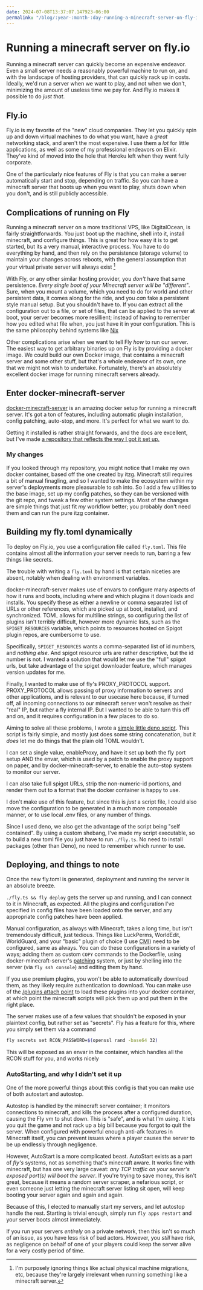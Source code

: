 ```yaml
---
date: 2024-07-08T13:37:07.147923-06:00
permalink: "/blog/:year-:month-:day-running-a-minecraft-server-on-fly-io"
---
```


# Running a minecraft server on fly.io

Running a minecraft server can quickly become an expensive endeavor. Even a small server needs a reasonably powerful machine to run on, and with the landscape of hosting providers, that can quickly rack up in costs. Ideally, we'd run a server when we want to play, and not when we don't, minimizing the amount of useless time we pay for. And Fly.io makes it possible to do _just that_.

## Fly.io

Fly.io is my favorite of the "new" cloud companies. They let you quickly spin up and down virtual machines to do what you want, have a _great_ networking stack, and aren't the most expensive. I use them a _lot_ for little applications, as well as some of my professional endeavors on Elixir. They've kind of moved into the hole that Heroku left when they went fully corporate.

One of the particularly nice features of Fly is that you can make a server automatically start and stop, depending on traffic. So you can have a minecraft server that boots up when you want to play, shuts down when you don't, and is still publicly accessible.

## Complications of running on Fly

Running a minecraft server on a more traditional VPS, like DigitalOcean, is fairly straightforwards. You just boot up the machine, shell into it, install minecraft, and configure things. This is great for how easy it is to get started, but its a very manual, interactive process. You have to do everything by hand, and then rely on the persistence (storage volume) to maintain your changes across reboots, with the general assumption that your virtual private server will always exist [^1]

With Fly, or any other similar hosting provider, you _don't_ have that same persistence. _Every single boot of your Minecraft server will be "different"_. Sure, when you mount a volume, which you need to do for world and other persistent data, it comes along for the ride, and you _can_ fake a persistent style manual setup. But you shouldn't have to. If you can extract all the configuration out to a file, or set of files, that can be applied to the server at boot, your server becomes more resillient; instead of having to remember how you edited what file when, you just have it in your configuration. This is the same philosophy behind systems like [Nix](https://nixos.org)

Other complications arise when we want to tell Fly _how_ to run our server. The easiest way to get arbitrary binaries up on Fly is by providing a docker image. We could build our own Docker image, that contains a minecraft server and some other stuff, but that's a whole endeavor of its own, one that we might not wish to undertake. Fortunately, there's an absolutely excellent docker image for running minecraft servers already.

## Enter docker-minecraft-server

[docker-minecraft-server](https://docker-minecraft-server.readthedocs.io/en/latest/) is an amazing docker setup for running a minecraft server. It's got a ton of features, including automatic plugin installation, config patching, auto-stop, and more. It's perfect for what we want to do.

Getting it installed is rather straight forwards, and the docs are excellent, but I've made [a repository that reflects the way I got it set up.](https://github.com/paradox460/minecraft-dedi-server)


### My changes

If you looked through my repository, you might notice that I make my own docker container, based off the one created by itzg. Minecraft still requires a bit of manual finagling, and so I wanted to make the ecosystem within my server's deployments more pleasurable to ssh into. So I add a few utilities to the base image, set up my config patches, so they can be versioned with the git repo, and tweak a few other system settings. Most of the changes are simple things that just fit _my_ workflow better; you probably don't need them and can run the pure itzg container.

## Building my fly.toml dynamically

To deploy on Fly.io, you use a configuration file called `fly.toml`. This file contains almost all the information your server needs to run, barring a few things like secrets.

The trouble with writing a `fly.toml` by hand is that certain niceties are absent, notably when dealing with environment variables.

docker-minecraft-server makes use of envars to configure many aspects of how it runs and boots, including where and which plugins it downloads and installs. You specify these as either a newline or comma separated list of URLs or other references, which are picked up at boot, installed, and synchronized. TOML allows for multiline strings, so configuring the list of plugins isn't terribly difficult, however more dynamic lists, such as the `SPIGET_RESOURCES` variable, which points to resources hosted on Spigot plugin repos, are cumbersome to use.

Specifically, `SPIGET_RESOURCES` wants a comma-separated list of id numbers, and _nothing else_. And spigot resource urls are rather descriptive, but the id number is not. I wanted a solution that would let me use the "full" spigot urls, but take advantage of the spiget downloader feature, which manages version updates for me.

Finally, I wanted to make use of fly's PROXY_PROTOCOL support. PROXY_PROTOCOL allows passing of proxy information to servers and other applications, and is relevant to our usecase here because, if turned off, all incoming connections to our minecraft server won't resolve as their "real" IP, but rather a fly internal IP. But I wanted to be able to turn this off and on, and it requires configuration in a few places to do so.

Aiming to solve all these problems, I wrote a [simple little deno script](https://github.com/paradox460/minecraft-dedi-server/blob/main/fly.ts). This script is fairly simple, and mostly just does some string concatenation, but it _does_ let me do things that the plain old TOML wouldn't.

I can set a single value, enableProxy, and have it set up both the fly port setup AND the envar, which is used by a patch to enable the proxy support on paper, and by docker-minecraft-server, to enable the auto-stop system to monitor our server.

I can also take full spigot URLs, strip the non-numeric-id portions, and render them out to a format that the docker container is happy to use.

I don't make use of this feature, but since this is _just_ a script file, I could also move the configuration to be generated in a much more composable manner, or to use local .env files, or any number of things.

Since I used deno, we also get the advantage of the script being "self contained". By using a custom shebang, I've made my script executable, so to build a new toml file you just have to run `./fly.ts`. No need to install packages (other than Deno), no need to remember which runner to use.

## Deploying, and things to note

Once the new fly.toml is generated, deployment and running the server is an absolute breeze.

`./fly.ts && fly deploy` gets the server up and running, and I can connect to it in Minecraft, as expected. All the plugins and configuration I've specified in config files have been loaded onto the server, and any appropriate config patches have been applied.

Manual configuration, as always with Minecraft, takes a long time, but isn't tremendously difficult, just tedious. Things like LuckPerms, WorldEdit, WorldGuard, and your "basic" plugin of choice (I use [CMI](https://www.zrips.net/cmi/)) need to be configured, same as always. You can do these configurations in a variety of ways; adding them as custom `COPY` commands to the Dockerfile, using docker-minecraft-server's [patching](https://docker-minecraft-server.readthedocs.io/en/latest/configuration/interpolating/#patching-existing-files) system, or just by shelling into the server (via `fly ssh console`) and editing them by hand.

If you use premium plugins, you won't be able to automatically download them, as they likely require authentication to download. You can make use of the [/plugins attach point](https://docker-minecraft-server.readthedocs.io/en/latest/mods-and-plugins/#optional-plugins-mods-and-config-attach-points) to load these plugins into your docker container, at which point the minecraft scripts will pick them up and put them in the right place.

The server makes use of a few values that shouldn't be exposed in your plaintext config, but rather set as "secrets". Fly has a feature for this, where you simply set them via a command

```bash
fly secrets set RCON_PASSWORD=$(openssl rand -base64 32)
```

This will be exposed as an envar in the container, which handles all the RCON stuff for you, and works nicely

### AutoStarting, and why I didn't set it up

One of the more powerful things about this config is that you can make use of both autostart and autostop.

Autostop is handled by the minecraft server container; it monitors connections to minecraft, and kills the process after a configured duration, causing the Fly vm to shut down. This is "safe", and is what I'm using. It lets you quit the game and not rack up a big bill because you forgot to quit the server. When configured with powerful enough anti-afk features in Minecraft itself, you can prevent issues where a player causes the server to be up endlessly through negligence.

However, AutoStart is a more complicated beast. AutoStart exists as a part of _fly's_ systems, not as something that's minecraft aware. It works fine with minecraft, but has one very large caveat: _any TCP traffic on your server's exposed port(s) will boot the server_. If you're trying to save money, this isn't great, because it means a random server scraper, a nefarious script, or even someone just letting the minecraft server listing sit open, will keep booting your server again and again and again.

Because of this, I elected to manually start my servers, and let autostop handle the rest. Starting is trivial enough, simply run `fly apps restart` and your server boots almost immediately.

If you run your servers _entirely_ on a private network, then this isn't so much of an issue, as you have less risk of bad actors. However, you _still_ have risk, as negligence on behalf of one of your players could keep the server alive for a very costly period of time.


[^1]: I'm purposely ignoring things like actual physical machine migrations, etc, because they're largely irrelevant when running something like a minecraft server.
